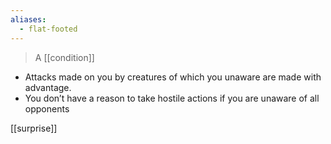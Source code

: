 ```yaml
---
aliases:
  - flat-footed
---
```


> A [[condition]]

- Attacks made on you by creatures of which you unaware are made with advantage. 
- You don’t have a reason to take hostile actions if you are unaware of all opponents

[[surprise]]
